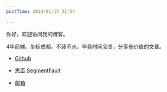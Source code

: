 ```yaml
---
postTime: 2019/01/15 22:54

---
```

你好，欢迎访问我的博客。

4年前端，坐标成都。不装不水，毕竟时间宝贵，分享有价值的文章。



* [Github](https://github.com/Terry-Su)

* [思否 SegmentFault](https://segmentfault.com/u/terry_su)

* [邮箱](theterrysu@163.com)